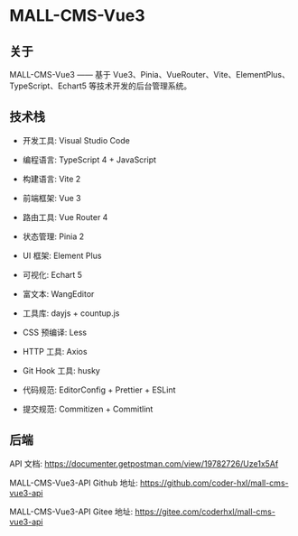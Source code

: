 # MALL-CMS-Vue3

## 关于

MALL-CMS-Vue3 —— 基于 Vue3、Pinia、VueRouter、Vite、ElementPlus、TypeScript、Echart5 等技术开发的后台管理系统。

## 技术栈

* 开发工具: Visual Studio Code

* 编程语言: TypeScript 4 + JavaScript

* 构建语言: Vite 2

* 前端框架: Vue 3

* 路由工具: Vue Router 4

* 状态管理: Pinia 2

* UI 框架: Element Plus

* 可视化: Echart 5

* 富文本: WangEditor

* 工具库: dayjs + countup.js

* CSS 预编译: Less

* HTTP 工具: Axios

* Git Hook 工具: husky

* 代码规范: EditorConfig + Prettier + ESLint

* 提交规范: Commitizen + Commitlint


## 后端

API 文档: https://documenter.getpostman.com/view/19782726/Uze1x5Af

MALL-CMS-Vue3-API Github 地址: https://github.com/coder-hxl/mall-cms-vue3-api

MALL-CMS-Vue3-API Gitee 地址: https://gitee.com/coderhxl/mall-cms-vue3-api

